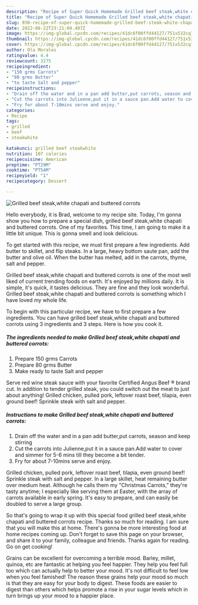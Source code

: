 ```yaml
---
description: "Recipe of Super Quick Homemade Grilled beef steak,white chapati and buttered corrots"
title: "Recipe of Super Quick Homemade Grilled beef steak,white chapati and buttered corrots"
slug: 930-recipe-of-super-quick-homemade-grilled-beef-steak-white-chapati-and-buttered-corrots
date: 2022-06-22T23:21:04.487Z
image: https://img-global.cpcdn.com/recipes/41dc6f00ffd44127/751x532cq70/grilled-beef-steakwhite-chapati-and-buttered-corrots-recipe-main-photo.jpg
thumbnail: https://img-global.cpcdn.com/recipes/41dc6f00ffd44127/751x532cq70/grilled-beef-steakwhite-chapati-and-buttered-corrots-recipe-main-photo.jpg
cover: https://img-global.cpcdn.com/recipes/41dc6f00ffd44127/751x532cq70/grilled-beef-steakwhite-chapati-and-buttered-corrots-recipe-main-photo.jpg
author: Ola Morales
ratingvalue: 4.4
reviewcount: 3275
recipeingredient:
- "150 grms Carrots"
- "80 grms Butter"
- "to taste Salt and pepper"
recipeinstructions:
- "Drain off the water and in a pan add butter,put carrots, season and keep stirring"
- "Cut the carrots into Julienne,put it in a sauce pan.Add water to cover and simmer for 5-6 mins till they become a bit tender."
- "Fry for about 7-10mins serve and enjoy."
categories:
- Recipe
tags:
- grilled
- beef
- steakwhite

katakunci: grilled beef steakwhite 
nutrition: 107 calories
recipecuisine: American
preptime: "PT29M"
cooktime: "PT54M"
recipeyield: "1"
recipecategory: Dessert

---
```



![Grilled beef steak,white chapati and buttered corrots](https://img-global.cpcdn.com/recipes/41dc6f00ffd44127/751x532cq70/grilled-beef-steakwhite-chapati-and-buttered-corrots-recipe-main-photo.jpg)

Hello everybody, it is Brad, welcome to my recipe site. Today, I'm gonna show you how to prepare a special dish, grilled beef steak,white chapati and buttered corrots. One of my favorites. This time, I am going to make it a little bit unique. This is gonna smell and look delicious.

To get started with this recipe, we must first prepare a few ingredients. Add butter to skillet, and flip steaks. In a large, heavy bottom saute pan, add the butter and olive oil. When the butter has melted, add in the carrots, thyme, salt and pepper.

Grilled beef steak,white chapati and buttered corrots is one of the most well liked of current trending foods on earth. It's enjoyed by millions daily. It is simple, it's quick, it tastes delicious. They are fine and they look wonderful. Grilled beef steak,white chapati and buttered corrots is something which I have loved my whole life.


To begin with this particular recipe, we have to first prepare a few ingredients. You can have grilled beef steak,white chapati and buttered corrots using 3 ingredients and 3 steps. Here is how you cook it.

<!--inarticleads1-->

##### The ingredients needed to make Grilled beef steak,white chapati and buttered corrots:

1. Prepare 150 grms Carrots
1. Prepare 80 grms Butter
1. Make ready to taste Salt and pepper


Serve red wine steak sauce with your favorite Certified Angus Beef ® brand cut. In addition to tender grilled steak, you could switch out the meat to just about anything! Grilled chicken, pulled pork, leftover roast beef, tilapia, even ground beef! Sprinkle steak with salt and pepper. 

<!--inarticleads2-->

##### Instructions to make Grilled beef steak,white chapati and buttered corrots:

1. Drain off the water and in a pan add butter,put carrots, season and keep stirring
1. Cut the carrots into Julienne,put it in a sauce pan.Add water to cover and simmer for 5-6 mins till they become a bit tender.
1. Fry for about 7-10mins serve and enjoy.


Grilled chicken, pulled pork, leftover roast beef, tilapia, even ground beef! Sprinkle steak with salt and pepper. In a large skillet, heat remaining butter over medium heat. Although he calls them my &#34;Christmas Carrots,&#34; they&#39;re tasty anytime; I especially like serving them at Easter, with the array of carrots available in early spring. It&#39;s easy to prepare, and can easily be doubled to serve a large group. 

So that's going to wrap it up with this special food grilled beef steak,white chapati and buttered corrots recipe. Thanks so much for reading. I am sure that you will make this at home. There's gonna be more interesting food at home recipes coming up. Don't forget to save this page on your browser, and share it to your family, colleague and friends. Thanks again for reading. Go on get cooking!

Grains can be excellent for overcoming a terrible mood. Barley, millet, quinoa, etc are fantastic at helping you feel happier. They help you feel full too which can actually help to better your mood. It's not difficult to feel low when you feel famished! The reason these grains help your mood so much is that they are easy for your body to digest. These foods are easier to digest than others which helps promote a rise in your sugar levels which in turn brings up your mood to a happier place.
